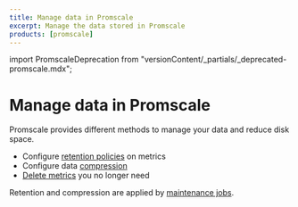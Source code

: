 ```yaml
---
title: Manage data in Promscale
excerpt: Manage the data stored in Promscale
products: [promscale]
---
```


import PromscaleDeprecation from "versionContent/_partials/_deprecated-promscale.mdx";

# Manage data in Promscale

<PromscaleDeprecation />

Promscale provides different methods to manage your data and reduce disk space.

*   Configure [retention policies][retention] on metrics
*   Configure data [compression][compression]
*   [Delete metrics][delete-data] you no longer need

Retention and compression are applied by [maintenance jobs][maintenance-jobs].

[compression]: /promscale/:currentVersion:/manage-data/compression/
[delete-data]: /promscale/:currentVersion:/manage-data/delete-data/
[maintenance-jobs]: /promscale/:currentVersion:/manage-data/maintenance-jobs/
[retention]: /promscale/:currentVersion:/manage-data/retention/
